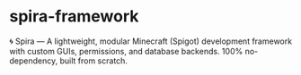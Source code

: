 # spira-framework
🌀 Spira — A lightweight, modular Minecraft (Spigot) development framework with custom GUIs, permissions, and database backends. 100% no-dependency, built from scratch.
